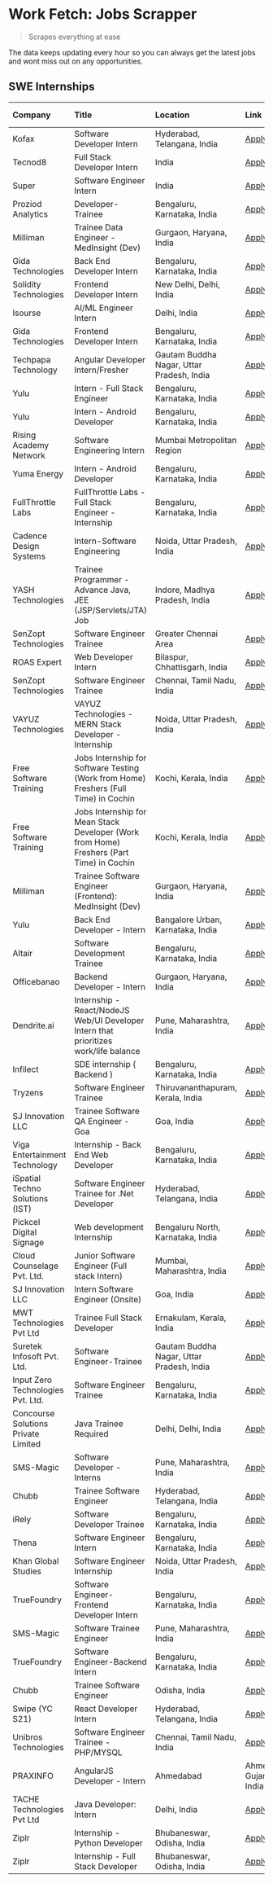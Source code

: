 # Work Fetch: Jobs Scrapper
> Scrapes everything at ease

The data keeps updating every hour so you can always get the latest jobs and wont miss out on any opportunities.

## SWE Internships
<!--START_SECTION:workfetch-->
| Company                             | Title                                                                                    | Location                                  | Link                                                                                                                                                                                                                                                                                                                 | Date Posted   |
|:------------------------------------|:-----------------------------------------------------------------------------------------|:------------------------------------------|:---------------------------------------------------------------------------------------------------------------------------------------------------------------------------------------------------------------------------------------------------------------------------------------------------------------------|:--------------|
| Kofax                               | Software Developer Intern                                                                | Hyderabad, Telangana, India               | [Apply](https://in.linkedin.com/jobs/view/software-developer-intern-at-kofax-3838376070?refId=V6EiHRpcN6cvn41Le9igVw%3D%3D&trackingId=sBisGQRkG5zyJwVEtTudyA%3D%3D&position=18&pageNum=3&trk=public_jobs_jserp-result_search-card)                                                                                   | 2024-02-26    |
| Tecnod8                             | Full Stack Developer Intern                                                              | India                                     | [Apply](https://in.linkedin.com/jobs/view/full-stack-developer-intern-at-tecnod8-3834283868?refId=EUM7DB2eC3ub9k7fDjc1tw%3D%3D&trackingId=PCDtGB2Xx7QFFuOZLM2RXw%3D%3D&position=25&pageNum=2&trk=public_jobs_jserp-result_search-card)                                                                               | 2024-02-25    |
| Super                               | Software Engineer Intern                                                                 | India                                     | [Apply](https://in.linkedin.com/jobs/view/software-engineer-intern-at-super-3832648104?refId=UNZYLHcDbg5TF%2FWHnRQBFw%3D%3D&trackingId=6NvyMGVx0r5JuMSBvaMtqQ%3D%3D&position=21&pageNum=0&trk=public_jobs_jserp-result_search-card)                                                                                  | 2024-02-23    |
| Proziod Analytics                   | Developer-Trainee                                                                        | Bengaluru, Karnataka, India               | [Apply](https://in.linkedin.com/jobs/view/developer-trainee-at-proziod-analytics-3838200708?refId=dBKior9s%2BXzX1KCHNW4eIg%3D%3D&trackingId=WXDebJ0le%2BLoLPgzi9cKYw%3D%3D&position=21&pageNum=1&trk=public_jobs_jserp-result_search-card)                                                                           | 2024-02-23    |
| Milliman                            | Trainee Data Engineer - MedInsight (Dev)                                                 | Gurgaon, Haryana, India                   | [Apply](https://in.linkedin.com/jobs/view/trainee-data-engineer-medinsight-dev-at-milliman-3789275187?refId=EUM7DB2eC3ub9k7fDjc1tw%3D%3D&trackingId=r15s03oa7ZeeYhtUf7ebNg%3D%3D&position=10&pageNum=2&trk=public_jobs_jserp-result_search-card)                                                                     | 2024-02-23    |
| Gida Technologies                   | Back End Developer Intern                                                                | Bengaluru, Karnataka, India               | [Apply](https://in.linkedin.com/jobs/view/back-end-developer-intern-at-gida-technologies-3836849295?refId=EUM7DB2eC3ub9k7fDjc1tw%3D%3D&trackingId=swQrM76CXzA%2FfHXMfiqaig%3D%3D&position=14&pageNum=2&trk=public_jobs_jserp-result_search-card)                                                                     | 2024-02-23    |
| Solidity Technologies               | Frontend Developer Intern                                                                | New Delhi, Delhi, India                   | [Apply](https://in.linkedin.com/jobs/view/frontend-developer-intern-at-solidity-technologies-3831583934?refId=dBKior9s%2BXzX1KCHNW4eIg%3D%3D&trackingId=0iMT6v4LGjxtDHmpAPPPMA%3D%3D&position=16&pageNum=1&trk=public_jobs_jserp-result_search-card)                                                                 | 2024-02-22    |
| Isourse                             | AI/ML Engineer Intern                                                                    | Delhi, India                              | [Apply](https://in.linkedin.com/jobs/view/ai-ml-engineer-intern-at-isourse-3837826475?refId=EUM7DB2eC3ub9k7fDjc1tw%3D%3D&trackingId=ZkJpJMQsqo6Lc9Gw8RqDJw%3D%3D&position=23&pageNum=2&trk=public_jobs_jserp-result_search-card)                                                                                     | 2024-02-22    |
| Gida Technologies                   | Frontend Developer Intern                                                                | Bengaluru, Karnataka, India               | [Apply](https://in.linkedin.com/jobs/view/frontend-developer-intern-at-gida-technologies-3836040945?refId=UNZYLHcDbg5TF%2FWHnRQBFw%3D%3D&trackingId=0NdLbovSQhymEwfBMjBnFA%3D%3D&position=25&pageNum=0&trk=public_jobs_jserp-result_search-card)                                                                     | 2024-02-21    |
| Techpapa Technology                 | Angular Developer Intern/Fresher                                                         | Gautam Buddha Nagar, Uttar Pradesh, India | [Apply](https://in.linkedin.com/jobs/view/angular-developer-intern-fresher-at-techpapa-technology-3834305862?refId=dBKior9s%2BXzX1KCHNW4eIg%3D%3D&trackingId=gXVsSEF2aKrHhtxC8xU9Jg%3D%3D&position=18&pageNum=1&trk=public_jobs_jserp-result_search-card)                                                            | 2024-02-20    |
| Yulu                                | Intern - Full Stack Engineer                                                             | Bengaluru, Karnataka, India               | [Apply](https://in.linkedin.com/jobs/view/intern-full-stack-engineer-at-yulu-3834466595?refId=UNZYLHcDbg5TF%2FWHnRQBFw%3D%3D&trackingId=FHftdiEsndo9y%2BXU0M4OGA%3D%3D&position=6&pageNum=0&trk=public_jobs_jserp-result_search-card)                                                                                | 2024-02-19    |
| Yulu                                | Intern - Android Developer                                                               | Bengaluru, Karnataka, India               | [Apply](https://in.linkedin.com/jobs/view/intern-android-developer-at-yulu-3834459982?refId=EUM7DB2eC3ub9k7fDjc1tw%3D%3D&trackingId=hr5UHpCb59QXlh7KiIheIA%3D%3D&position=5&pageNum=2&trk=public_jobs_jserp-result_search-card)                                                                                      | 2024-02-19    |
| Rising Academy Network              | Software Engineering Intern                                                              | Mumbai Metropolitan Region                | [Apply](https://in.linkedin.com/jobs/view/software-engineering-intern-at-rising-academy-network-3834483444?refId=V6EiHRpcN6cvn41Le9igVw%3D%3D&trackingId=MtsDh3d8ufsU4VI%2Bm0zBsg%3D%3D&position=3&pageNum=3&trk=public_jobs_jserp-result_search-card)                                                               | 2024-02-19    |
| Yuma Energy                         | Intern - Android Developer                                                               | Bengaluru, Karnataka, India               | [Apply](https://in.linkedin.com/jobs/view/intern-android-developer-at-yuma-energy-3830771896?refId=V6EiHRpcN6cvn41Le9igVw%3D%3D&trackingId=FioNAZ%2Bu4B4ekMfJaNkhOw%3D%3D&position=23&pageNum=3&trk=public_jobs_jserp-result_search-card)                                                                            | 2024-02-19    |
| FullThrottle Labs                   | FullThrottle Labs - Full Stack Engineer - Internship                                     | Bengaluru, Karnataka, India               | [Apply](https://in.linkedin.com/jobs/view/fullthrottle-labs-full-stack-engineer-internship-at-fullthrottle-labs-3829636016?refId=dBKior9s%2BXzX1KCHNW4eIg%3D%3D&trackingId=ts8e204yyqR6B3OIpppfbA%3D%3D&position=25&pageNum=1&trk=public_jobs_jserp-result_search-card)                                              | 2024-02-17    |
| Cadence Design Systems              | Intern-Software Engineering                                                              | Noida, Uttar Pradesh, India               | [Apply](https://in.linkedin.com/jobs/view/intern-software-engineering-at-cadence-design-systems-3794689056?refId=EUM7DB2eC3ub9k7fDjc1tw%3D%3D&trackingId=wKPlL8iWiOQvuIhwpiZF8Q%3D%3D&position=16&pageNum=2&trk=public_jobs_jserp-result_search-card)                                                                | 2024-02-17    |
| YASH Technologies                   | Trainee Programmer - Advance Java, JEE (JSP/Servlets/JTA) Job                            | Indore, Madhya Pradesh, India             | [Apply](https://in.linkedin.com/jobs/view/trainee-programmer-advance-java-jee-jsp-servlets-jta-job-at-yash-technologies-3811759183?refId=UNZYLHcDbg5TF%2FWHnRQBFw%3D%3D&trackingId=8ibV4MhCE7fw18JqhGZUGQ%3D%3D&position=15&pageNum=0&trk=public_jobs_jserp-result_search-card)                                      | 2024-02-13    |
| SenZopt Technologies                | Software Engineer Trainee                                                                | Greater Chennai Area                      | [Apply](https://in.linkedin.com/jobs/view/software-engineer-trainee-at-senzopt-technologies-3827688781?refId=dBKior9s%2BXzX1KCHNW4eIg%3D%3D&trackingId=E2P%2BjCZps5NaKQ21nhzSVw%3D%3D&position=7&pageNum=1&trk=public_jobs_jserp-result_search-card)                                                                 | 2024-02-12    |
| ROAS Expert                         | Web Developer Intern                                                                     | Bilaspur, Chhattisgarh, India             | [Apply](https://in.linkedin.com/jobs/view/web-developer-intern-at-roas-expert-3828189292?refId=dBKior9s%2BXzX1KCHNW4eIg%3D%3D&trackingId=Ih08JevAbLnhQA1Wo%2Fxx9w%3D%3D&position=11&pageNum=1&trk=public_jobs_jserp-result_search-card)                                                                              | 2024-02-12    |
| SenZopt Technologies                | Software Engineer Trainee                                                                | Chennai, Tamil Nadu, India                | [Apply](https://in.linkedin.com/jobs/view/software-engineer-trainee-at-senzopt-technologies-3827686880?refId=dBKior9s%2BXzX1KCHNW4eIg%3D%3D&trackingId=c%2FQboBVlAQJAeKl7Wnjdig%3D%3D&position=19&pageNum=1&trk=public_jobs_jserp-result_search-card)                                                                | 2024-02-12    |
| VAYUZ Technologies                  | VAYUZ Technologies - MERN Stack Developer - Internship                                   | Noida, Uttar Pradesh, India               | [Apply](https://in.linkedin.com/jobs/view/vayuz-technologies-mern-stack-developer-internship-at-vayuz-technologies-3822619356?refId=dBKior9s%2BXzX1KCHNW4eIg%3D%3D&trackingId=KEDCwZtw5kuGBrFWLja2xQ%3D%3D&position=23&pageNum=1&trk=public_jobs_jserp-result_search-card)                                           | 2024-02-10    |
| Free Software Training              | Jobs Internship for Software Testing (Work from Home) Freshers (Full Time) in Cochin     | Kochi, Kerala, India                      | [Apply](https://in.linkedin.com/jobs/view/jobs-internship-for-software-testing-work-from-home-freshers-full-time-in-cochin-at-free-software-training-3826557030?refId=EUM7DB2eC3ub9k7fDjc1tw%3D%3D&trackingId=iYMyDygw2XFiw26VP247Eg%3D%3D&position=19&pageNum=2&trk=public_jobs_jserp-result_search-card)           | 2024-02-10    |
| Free Software Training              | Jobs Internship for Mean Stack Developer (Work from Home) Freshers (Part Time) in Cochin | Kochi, Kerala, India                      | [Apply](https://in.linkedin.com/jobs/view/jobs-internship-for-mean-stack-developer-work-from-home-freshers-part-time-in-cochin-at-free-software-training-3826556130?refId=V6EiHRpcN6cvn41Le9igVw%3D%3D&trackingId=CBV5ekN0xG6hAi%2FU%2BIzr%2Fg%3D%3D&position=12&pageNum=3&trk=public_jobs_jserp-result_search-card) | 2024-02-10    |
| Milliman                            | Trainee Software Engineer (Frontend): MedInsight (Dev)                                   | Gurgaon, Haryana, India                   | [Apply](https://in.linkedin.com/jobs/view/trainee-software-engineer-frontend-medinsight-dev-at-milliman-3792874280?refId=UNZYLHcDbg5TF%2FWHnRQBFw%3D%3D&trackingId=O8mBYl8k4q4vVeoM%2BhaRNg%3D%3D&position=5&pageNum=0&trk=public_jobs_jserp-result_search-card)                                                     | 2024-02-09    |
| Yulu                                | Back End Developer - Intern                                                              | Bangalore Urban, Karnataka, India         | [Apply](https://in.linkedin.com/jobs/view/back-end-developer-intern-at-yulu-3821682220?refId=UNZYLHcDbg5TF%2FWHnRQBFw%3D%3D&trackingId=oojHnoHEuac5Wu1IWZ%2FmBw%3D%3D&position=8&pageNum=0&trk=public_jobs_jserp-result_search-card)                                                                                 | 2024-02-04    |
| Altair                              | Software Development Trainee                                                             | Bengaluru, Karnataka, India               | [Apply](https://in.linkedin.com/jobs/view/software-development-trainee-at-altair-3817606202?refId=UNZYLHcDbg5TF%2FWHnRQBFw%3D%3D&trackingId=SyweMxoXp3%2BZ1WvHGYVuXg%3D%3D&position=14&pageNum=0&trk=public_jobs_jserp-result_search-card)                                                                           | 2024-01-31    |
| Officebanao                         | Backend Developer - Intern                                                               | Gurgaon, Haryana, India                   | [Apply](https://in.linkedin.com/jobs/view/backend-developer-intern-at-officebanao-3814263731?refId=UNZYLHcDbg5TF%2FWHnRQBFw%3D%3D&trackingId=VtOigfA08BeXldUatudrzA%3D%3D&position=19&pageNum=0&trk=public_jobs_jserp-result_search-card)                                                                            | 2024-01-31    |
| Dendrite.ai                         | Internship - React/NodeJS Web/UI Developer Intern that prioritizes work/life balance     | Pune, Maharashtra, India                  | [Apply](https://in.linkedin.com/jobs/view/internship-react-nodejs-web-ui-developer-intern-that-prioritizes-work-life-balance-at-dendrite-ai-3818948068?refId=dBKior9s%2BXzX1KCHNW4eIg%3D%3D&trackingId=F7uaGO6vMbTP56yjeevsMg%3D%3D&position=4&pageNum=1&trk=public_jobs_jserp-result_search-card)                   | 2024-01-31    |
| Infilect                            | SDE internship ( Backend )                                                               | Bengaluru, Karnataka, India               | [Apply](https://in.linkedin.com/jobs/view/sde-internship-backend-at-infilect-3815120558?refId=UNZYLHcDbg5TF%2FWHnRQBFw%3D%3D&trackingId=grcfZiOZVnjNwBOswgUhMQ%3D%3D&position=20&pageNum=0&trk=public_jobs_jserp-result_search-card)                                                                                 | 2024-01-25    |
| Tryzens                             | Software Engineer Trainee                                                                | Thiruvananthapuram, Kerala, India         | [Apply](https://in.linkedin.com/jobs/view/software-engineer-trainee-at-tryzens-3809363491?refId=dBKior9s%2BXzX1KCHNW4eIg%3D%3D&trackingId=8KJ2Lr2YN0tCYOZHjn8isQ%3D%3D&position=10&pageNum=1&trk=public_jobs_jserp-result_search-card)                                                                               | 2024-01-18    |
| SJ Innovation LLC                   | Trainee Software QA Engineer - Goa                                                       | Goa, India                                | [Apply](https://in.linkedin.com/jobs/view/trainee-software-qa-engineer-goa-at-sj-innovation-llc-3804578231?refId=V6EiHRpcN6cvn41Le9igVw%3D%3D&trackingId=0n7bCejCFBd0t%2BCP%2FMvvog%3D%3D&position=7&pageNum=3&trk=public_jobs_jserp-result_search-card)                                                             | 2024-01-18    |
| Viga Entertainment Technology       | Internship - Back End Web Developer                                                      | Bengaluru, Karnataka, India               | [Apply](https://in.linkedin.com/jobs/view/internship-back-end-web-developer-at-viga-entertainment-technology-3817712040?refId=V6EiHRpcN6cvn41Le9igVw%3D%3D&trackingId=UdwG5QGNmBcsab%2BxfY4OZA%3D%3D&position=9&pageNum=3&trk=public_jobs_jserp-result_search-card)                                                  | 2024-01-17    |
| iSpatial Techno Solutions (IST)     | Software Engineer Trainee for .Net Developer                                             | Hyderabad, Telangana, India               | [Apply](https://in.linkedin.com/jobs/view/software-engineer-trainee-for-net-developer-at-ispatial-techno-solutions-ist-3826984352?refId=V6EiHRpcN6cvn41Le9igVw%3D%3D&trackingId=5tLa9v4zEcoLmFiirAp2FQ%3D%3D&position=6&pageNum=3&trk=public_jobs_jserp-result_search-card)                                          | 2024-01-16    |
| Pickcel Digital Signage             | Web development Internship                                                               | Bengaluru North, Karnataka, India         | [Apply](https://in.linkedin.com/jobs/view/web-development-internship-at-pickcel-digital-signage-3826062393?refId=EUM7DB2eC3ub9k7fDjc1tw%3D%3D&trackingId=rBseoaiQquT%2F6LqhOBzO8A%3D%3D&position=2&pageNum=2&trk=public_jobs_jserp-result_search-card)                                                               | 2024-01-15    |
| Cloud Counselage Pvt. Ltd.          | Junior Software Engineer (Full stack Intern)                                             | Mumbai, Maharashtra, India                | [Apply](https://in.linkedin.com/jobs/view/junior-software-engineer-full-stack-intern-at-cloud-counselage-pvt-ltd-3803132814?refId=UNZYLHcDbg5TF%2FWHnRQBFw%3D%3D&trackingId=jXSsdi44Nee51D7x2w6Aeg%3D%3D&position=23&pageNum=0&trk=public_jobs_jserp-result_search-card)                                             | 2024-01-11    |
| SJ Innovation LLC                   | Intern Software Engineer (Onsite)                                                        | Goa, India                                | [Apply](https://in.linkedin.com/jobs/view/intern-software-engineer-onsite-at-sj-innovation-llc-3799959011?refId=dBKior9s%2BXzX1KCHNW4eIg%3D%3D&trackingId=JB4Bqfei9NCxRhRffJDA1Q%3D%3D&position=14&pageNum=1&trk=public_jobs_jserp-result_search-card)                                                               | 2024-01-11    |
| MWT Technologies Pvt Ltd            | Trainee Full Stack Developer                                                             | Ernakulam, Kerala, India                  | [Apply](https://in.linkedin.com/jobs/view/trainee-full-stack-developer-at-mwt-technologies-pvt-ltd-3800921715?refId=UNZYLHcDbg5TF%2FWHnRQBFw%3D%3D&trackingId=85lFYiCUYXr6dWfmbmUURQ%3D%3D&position=4&pageNum=0&trk=public_jobs_jserp-result_search-card)                                                            | 2024-01-09    |
| Suretek Infosoft Pvt. Ltd.          | Software Engineer-Trainee                                                                | Gautam Buddha Nagar, Uttar Pradesh, India | [Apply](https://in.linkedin.com/jobs/view/software-engineer-trainee-at-suretek-infosoft-pvt-ltd-3800934643?refId=UNZYLHcDbg5TF%2FWHnRQBFw%3D%3D&trackingId=fRQwK7XU1uFQI9xFyifH9A%3D%3D&position=16&pageNum=0&trk=public_jobs_jserp-result_search-card)                                                              | 2024-01-09    |
| Input Zero Technologies Pvt. Ltd.   | Software Engineer Trainee                                                                | Bengaluru, Karnataka, India               | [Apply](https://in.linkedin.com/jobs/view/software-engineer-trainee-at-input-zero-technologies-pvt-ltd-3800927643?refId=dBKior9s%2BXzX1KCHNW4eIg%3D%3D&trackingId=7IZB6yjK7LOx9N%2B55RjwQA%3D%3D&position=5&pageNum=1&trk=public_jobs_jserp-result_search-card)                                                      | 2024-01-09    |
| Concourse Solutions Private Limited | Java Trainee Required                                                                    | Delhi, Delhi, India                       | [Apply](https://in.linkedin.com/jobs/view/java-trainee-required-at-concourse-solutions-private-limited-3800941190?refId=V6EiHRpcN6cvn41Le9igVw%3D%3D&trackingId=DoOtjbatMS8UFOeXwXldtA%3D%3D&position=11&pageNum=3&trk=public_jobs_jserp-result_search-card)                                                         | 2024-01-09    |
| SMS-Magic                           | Software Developer -Interns                                                              | Pune, Maharashtra, India                  | [Apply](https://in.linkedin.com/jobs/view/software-developer-interns-at-sms-magic-3799485343?refId=dBKior9s%2BXzX1KCHNW4eIg%3D%3D&trackingId=yjd7XtOGOwi8l7EDRYUGkA%3D%3D&position=6&pageNum=1&trk=public_jobs_jserp-result_search-card)                                                                             | 2024-01-05    |
| Chubb                               | Trainee Software Engineer                                                                | Hyderabad, Telangana, India               | [Apply](https://in.linkedin.com/jobs/view/trainee-software-engineer-at-chubb-3811550279?refId=EUM7DB2eC3ub9k7fDjc1tw%3D%3D&trackingId=dTwFhKc8wE4k6KbHnRKtuA%3D%3D&position=13&pageNum=2&trk=public_jobs_jserp-result_search-card)                                                                                   | 2023-12-28    |
| iRely                               | Software Developer Trainee                                                               | Bengaluru, Karnataka, India               | [Apply](https://in.linkedin.com/jobs/view/software-developer-trainee-at-irely-3801577534?refId=UNZYLHcDbg5TF%2FWHnRQBFw%3D%3D&trackingId=HWkZs%2Fc%2Fa7fwfx6EekCCRA%3D%3D&position=9&pageNum=0&trk=public_jobs_jserp-result_search-card)                                                                             | 2023-12-22    |
| Thena                               | Software Engineer Intern                                                                 | Bengaluru, Karnataka, India               | [Apply](https://in.linkedin.com/jobs/view/software-engineer-intern-at-thena-3778731751?refId=UNZYLHcDbg5TF%2FWHnRQBFw%3D%3D&trackingId=MXJ50Px1zKD9YWpQynw6IQ%3D%3D&position=11&pageNum=0&trk=public_jobs_jserp-result_search-card)                                                                                  | 2023-12-05    |
| Khan Global Studies                 | Software Engineer Internship                                                             | Noida, Uttar Pradesh, India               | [Apply](https://in.linkedin.com/jobs/view/software-engineer-internship-at-khan-global-studies-3766942197?refId=dBKior9s%2BXzX1KCHNW4eIg%3D%3D&trackingId=iBjtByQY%2Fg2OVGG%2Ff3mYIA%3D%3D&position=17&pageNum=1&trk=public_jobs_jserp-result_search-card)                                                            | 2023-11-27    |
| TrueFoundry                         | Software Engineer- Frontend Developer Intern                                             | Bengaluru, Karnataka, India               | [Apply](https://in.linkedin.com/jobs/view/software-engineer-frontend-developer-intern-at-truefoundry-3790095058?refId=UNZYLHcDbg5TF%2FWHnRQBFw%3D%3D&trackingId=MHsnVRww5I5ZcVE4S4rnuQ%3D%3D&position=10&pageNum=0&trk=public_jobs_jserp-result_search-card)                                                         | 2023-11-24    |
| SMS-Magic                           | Software Trainee Engineer                                                                | Pune, Maharashtra, India                  | [Apply](https://in.linkedin.com/jobs/view/software-trainee-engineer-at-sms-magic-3761409781?refId=dBKior9s%2BXzX1KCHNW4eIg%3D%3D&trackingId=A4tzFayktdkf%2BWUTfTFkwQ%3D%3D&position=1&pageNum=1&trk=public_jobs_jserp-result_search-card)                                                                            | 2023-11-16    |
| TrueFoundry                         | Software Engineer-Backend Intern                                                         | Bengaluru, Karnataka, India               | [Apply](https://in.linkedin.com/jobs/view/software-engineer-backend-intern-at-truefoundry-3779508170?refId=dBKior9s%2BXzX1KCHNW4eIg%3D%3D&trackingId=gTQ4pfA%2FqhhLg3inXvwDBQ%3D%3D&position=3&pageNum=1&trk=public_jobs_jserp-result_search-card)                                                                   | 2023-11-10    |
| Chubb                               | Trainee Software Engineer                                                                | Odisha, India                             | [Apply](https://in.linkedin.com/jobs/view/trainee-software-engineer-at-chubb-3756335100?refId=V6EiHRpcN6cvn41Le9igVw%3D%3D&trackingId=dW8iyMK6A49CaeYrNpGzqw%3D%3D&position=1&pageNum=3&trk=public_jobs_jserp-result_search-card)                                                                                    | 2023-11-02    |
| Swipe (YC S21)                      | React Developer Intern                                                                   | Hyderabad, Telangana, India               | [Apply](https://in.linkedin.com/jobs/view/react-developer-intern-at-swipe-yc-s21-3737600089?refId=UNZYLHcDbg5TF%2FWHnRQBFw%3D%3D&trackingId=SRLIh5H6wctRQwGEoBC7CA%3D%3D&position=12&pageNum=0&trk=public_jobs_jserp-result_search-card)                                                                             | 2023-10-13    |
| Unibros Technologies                | Software Engineer Trainee - PHP/MYSQL                                                    | Chennai, Tamil Nadu, India                | [Apply](https://in.linkedin.com/jobs/view/software-engineer-trainee-php-mysql-at-unibros-technologies-3656599241?refId=dBKior9s%2BXzX1KCHNW4eIg%3D%3D&trackingId=6HgD5peThgJUA%2BKsm2n2ag%3D%3D&position=8&pageNum=1&trk=public_jobs_jserp-result_search-card)                                                       | 2023-06-12    |
| PRAXINFO                            | AngularJS Developer - Intern | Ahmedabad                                                 | Ahmedabad, Gujarat, India                 | [Apply](https://in.linkedin.com/jobs/view/angularjs-developer-intern-ahmedabad-at-praxinfo-3656594961?refId=V6EiHRpcN6cvn41Le9igVw%3D%3D&trackingId=ER3a%2BqwEsA%2FkP3cWe%2FiD%2Bg%3D%3D&position=16&pageNum=3&trk=public_jobs_jserp-result_search-card)                                                             | 2023-06-12    |
| TACHE Technologies Pvt Ltd          | Java Developer: Intern                                                                   | Delhi, India                              | [Apply](https://in.linkedin.com/jobs/view/java-developer-intern-at-tache-technologies-pvt-ltd-3627622735?refId=EUM7DB2eC3ub9k7fDjc1tw%3D%3D&trackingId=7XLCPaDPqCxcE7Q%2FK9yzsA%3D%3D&position=17&pageNum=2&trk=public_jobs_jserp-result_search-card)                                                                | 2023-06-06    |
| Ziplr                               | Internship - Python Developer                                                            | Bhubaneswar, Odisha, India                | [Apply](https://in.linkedin.com/jobs/view/internship-python-developer-at-ziplr-3645677592?refId=EUM7DB2eC3ub9k7fDjc1tw%3D%3D&trackingId=Emq08VqrQrte0zwWQUhj%2FQ%3D%3D&position=3&pageNum=2&trk=public_jobs_jserp-result_search-card)                                                                                | 2023-06-02    |
| Ziplr                               | Internship - Full Stack Developer                                                        | Bhubaneswar, Odisha, India                | [Apply](https://in.linkedin.com/jobs/view/internship-full-stack-developer-at-ziplr-3645675705?refId=EUM7DB2eC3ub9k7fDjc1tw%3D%3D&trackingId=phZxjhdDgVBzZzDkA%2BMd3w%3D%3D&position=12&pageNum=2&trk=public_jobs_jserp-result_search-card)                                                                           | 2023-06-02    |
<!--END_SECTION:workfetch-->
